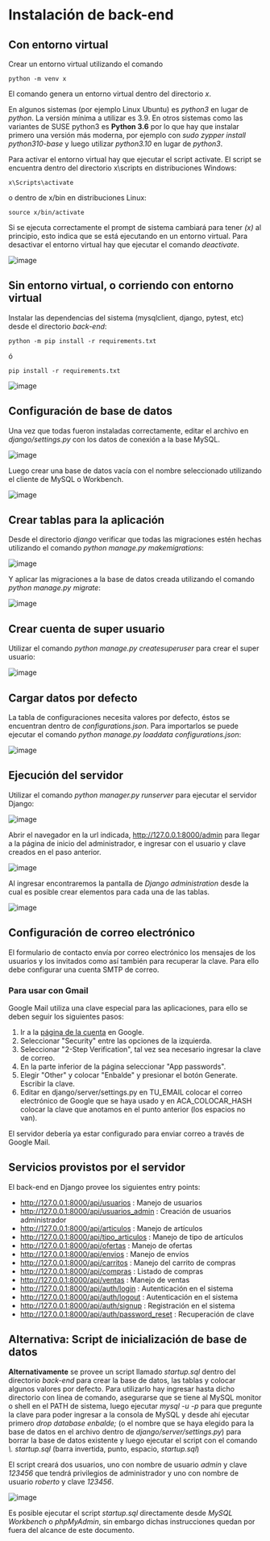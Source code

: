 # Instalación de back-end

## Con entorno virtual

Crear un entorno virtual utilizando el comando
```
python -m venv x
```

El comando genera un entorno virtual dentro del directorio _x_.

En algunos sistemas (por ejemplo Linux Ubuntu) es _python3_ en lugar de _python_. La versión mínima a utilizar es 3.9. En otros sistemas como las variantes de SUSE python3 es **Python 3.6** por lo que hay que instalar primero una versión más moderna, por ejemplo con _sudo zypper install python310-base_ y luego utilizar _python3.10_ en lugar de _python3_.

Para activar el entorno virtual hay que ejecutar el script activate. El script se encuentra dentro del directorio x\scripts en distribuciones Windows:
```
x\Scripts\activate
```

o dentro de x/bin en distribuciones Linux:
```
source x/bin/activate
```

Si se ejecuta correctamente el prompt de sistema cambiará para tener _(x)_ al principio, esto indica que se está ejecutando en un entorno virtual. Para desactivar el entorno virtual hay que ejecutar el comando _deactivate_.

![image](https://github.com/NataliaAlvarezIspc/proyecto-ispc-ecommerce/assets/15602473/e47d6743-ab33-4691-a01c-fc704cb6ab31)

## Sin entorno virtual, o corriendo con entorno virtual

Instalar las dependencias del sistema (mysqlclient, django, pytest, etc) desde el directorio _back-end_:
```
python -m pip install -r requirements.txt
```

ó
```
pip install -r requirements.txt
```

![image](https://github.com/NataliaAlvarezIspc/proyecto-ispc-ecommerce/assets/15602473/c6a06e49-58ab-44f0-8591-d1209a598187)

## Configuración de base de datos

Una vez que todas fueron instaladas correctamente, editar el archivo en _django/settings.py_ con los datos de conexión a la base MySQL.

![image](https://github.com/NataliaAlvarezIspc/proyecto-ispc-ecommerce/assets/15602473/09ffc92b-7b0a-4d52-a43a-0860b0cd6e21)

Luego crear una base de datos vacía con el nombre seleccionado utilizando el cliente de MySQL o Workbench.

![image](https://github.com/NataliaAlvarezIspc/proyecto-ispc-ecommerce/assets/15602473/85756bdd-0c87-4c54-8eac-1728cfb8b6fb)

## Crear tablas para la aplicación

Desde el directorio _django_ verificar que todas las migraciones estén hechas utilizando el comando _python manage.py makemigrations_:

![image](https://github.com/NataliaAlvarezIspc/proyecto-ispc-ecommerce/assets/15602473/95d2e0b1-bdd3-41e8-9246-aea9d312de0c)

Y aplicar las migraciones a la base de datos creada utilizando el comando _python manage.py migrate_:

![image](https://github.com/NataliaAlvarezIspc/proyecto-ispc-ecommerce/assets/15602473/c8e38177-c93e-4231-b646-adc7517222ce)

## Crear cuenta de super usuario

Utilizar el comando _python manage.py createsuperuser_ para crear el super usuario:

![image](https://github.com/NataliaAlvarezIspc/proyecto-ispc-ecommerce/assets/15602473/a29086d2-b200-426a-b482-b83a563cdac5)

## Cargar datos por defecto

La tabla de configuraciones necesita valores por defecto, éstos se encuentran dentro de _configurations.json_. Para importarlos se puede ejecutar el comando _python manage.py loaddata configurations.json_:

![image](https://github.com/enbalde-ispc/enbalde-ispc/assets/15602473/0a0a8c2b-5fec-4c4f-a2f4-2a4359a62044)

## Ejecución del servidor

Utilizar el comando _python manager.py runserver_ para ejecutar el servidor Django:

![image](https://github.com/NataliaAlvarezIspc/proyecto-ispc-ecommerce/assets/15602473/03c5d569-2449-4b1b-9827-543d6c0174ea)

Abrir el navegador en la url indicada, http://127.0.0.1:8000/admin para llegar a la página de inicio del administrador, e ingresar con el usuario y clave creados en el paso anterior.

![image](https://github.com/NataliaAlvarezIspc/proyecto-ispc-ecommerce/assets/15602473/5f51b812-00e2-4979-86a9-7d0d7d8d4920)

Al ingresar encontraremos la pantalla de _Django administration_ desde la cual es posible crear elementos para cada una de las tablas.

![image](https://github.com/NataliaAlvarezIspc/proyecto-ispc-ecommerce/assets/15602473/8dfecb51-bbd5-484e-bc0e-797ea95963d8)

## Configuración de correo electrónico

El formulario de contacto envía por correo electrónico los mensajes de los usuarios y los invitados como así también para recuperar la clave. Para ello debe configurar una cuenta SMTP de correo.

### Para usar con Gmail
Google Mail utiliza una clave especial para las aplicaciones, para ello se deben seguir los siguientes pasos:
1. Ir a la [página de la cuenta](https://myaccount.google.com/?pli=1) en Google.
1. Seleccionar "Security" entre las opciones de la izquierda.
1. Seleccionar "2-Step Verification", tal vez sea necesario ingresar la clave de correo.
1. En la parte inferior de la página seleccionar "App passwords".
1. Elegir "Other" y colocar "Enbalde" y presionar el botón Generate. Escribir la clave.
1. Editar en django/server/settings.py en TU_EMAIL colocar el correo electrónico de Google que se haya usado y en ACA_COLOCAR_HASH colocar la clave que anotamos en el punto anterior (los espacios no van).

El servidor debería ya estar configurado para enviar correo a través de Google Mail.

## Servicios provistos por el servidor

El back-end en Django provee los siguientes entry points:

- http://127.0.0.1:8000/api/usuarios : Manejo de usuarios
- http://127.0.0.1:8000/api/usuarios_admin : Creación de usuarios administrador
- http://127.0.0.1:8000/api/articulos : Manejo de artículos
- http://127.0.0.1:8000/api/tipo_articulos : Manejo de tipo de artículos
- http://127.0.0.1:8000/api/ofertas : Manejo de ofertas
- http://127.0.0.1:8000/api/envios : Manejo de envíos
- http://127.0.0.1:8000/api/carritos : Manejo del carrito de compras
- http://127.0.0.1:8000/api/compras : Listado de compras
- http://127.0.0.1:8000/api/ventas : Manejo de ventas
- http://127.0.0.1:8000/api/auth/login : Autenticación en el sistema
- http://127.0.0.1:8000/api/auth/logout : Autenticación en el sistema
- http://127.0.0.1:8000/api/auth/signup : Registración en el sistema
- http://127.0.0.1:8000/api/auth/password_reset : Recuperación de clave

## Alternativa: Script de inicialización de base de datos

**Alternativamente** se provee un script llamado _startup.sql_ dentro del directorio _back-end_ para crear la base de datos, las tablas y colocar algunos valores por defecto. Para utilizarlo hay ingresar hasta dicho directorio con línea de comando, asegurarse que se tiene al MySQL monitor o shell en el PATH de sistema, luego ejecutar _mysql -u <usuario> -p_ para que pregunte la clave para poder ingresar a la consola de MySQL y desde ahí ejecutar primero _drop database enbalde;_ (o el nombre que se haya elegido para la base de datos en el archivo dentro de _django/server/settings.py_) para borrar la base de datos existente y luego ejecutar el script con el comando _\\. startup.sql_ (barra invertida, punto, espacio, _startup.sql_)

El script creará dos usuarios, uno con nombre de usuario _admin_ y clave _123456_ que tendrá privilegios de administrador y uno con nombre de usuario _roberto_ y clave _123456_.

![image](https://github.com/NataliaAlvarezIspc/proyecto-ispc-ecommerce/assets/15602473/548f4ceb-06bf-47d0-977d-b19ab9ec7b95)

Es posible ejecutar el script _startup.sql_ directamente desde _MySQL Workbench_ o _phpMyAdmin_, sin embargo dichas instrucciones quedan por fuera del alcance de este documento.

